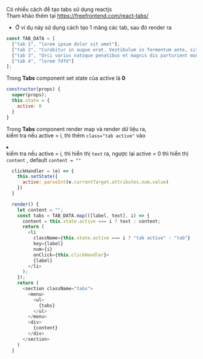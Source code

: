 Có nhiều cách để tạo tabs sử dụng reactjs<br>
Tham khảo thêm tại https://freefrontend.com/react-tabs/

- Ở ví dụ này sử dụng cách tạo 1 mãng các tab, sau đó render ra
```js
const TAB_DATA = [
  ["tab 1", "lorem ipsum dolor sit amet"],
  ["tab 2", "Curabitur in augue erat. Vestibulum in fermentum ante, sit amet consectetur neque. Maecenas tempor nisl sollicitudin, blandit sapien ut, fermentum metus."],
  ["tab 3", "Orci varius natoque penatibus et magnis dis parturient montes, nascetur ridiculus mus. Aliquam aliquam, nisi vitae maximus tincidunt, justo leo auctor neque, et fermentum ante libero ac libero."],
  ["tab 4", "lorem fdfd"]
];
```

Trong **Tabs** component set state của active là **0**
```js
constructor(props) {
  super(props);
  this.state = {
    active: 0
  }
}
```
Trong **Tabs** component render map và render dữ liệu ra, <br>
kiểm tra nếu active = i, thì thêm `class="tab active"` vào <li> <br>
kiểm tra nếu active = i, thì hiển thị `text` ra, ngược lại active = 0 thì hiển thị `content` , default `content = ""`


```js
  clickHandler = (e) => {
    this.setState({
      active: parseInt(e.currentTarget.attributes.num.value)
    })
  }

  render() {
    let content = "";
    const tabs = TAB_DATA.map(([label, text], i) => {
      content = this.state.active === i ? text : content;
      return (
        <li
          className={this.state.active === i ? "tab active" : "tab"}
          key={label}
          num={i}
          onClick={this.clickHandler}>
          {label}
        </li>
      );
    });
    return (
      <section className="tabs">
        <menu>
          <ul>
            {tabs}
          </ul>
        </menu>
        <div>
          {content}
        </div>
      </section>
    )
  }

```